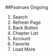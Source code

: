 ##Featrues Ongoing

1. Search
2. Refresh Page
3. Back Button
4. Chapter List
5. Account
6. Favorite
7. Load More
